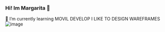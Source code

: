 ### Hi! Im Margarita 👋
🌱 I’m currently learning MOVIL DEVELOP
 I LIKE TO DESIGN WAREFRAMES
 ![image](https://github.com/miaugarita/MIAUGARITA/assets/134168921/e8228c77-d761-4e85-8910-1df53c1cebcd)


<!--
**miaugarita/MIAUGARITA** is a ✨ _special_ ✨ repository because its `README.md` (this file) appears on your GitHub profile.

Here are some ideas to get you started:



- 👯 I’m looking to collaborate on ...
- 🤔 I’m looking for help with ...
- 💬 Ask me about ...
- 📫 How to reach me: ...
- 😄 Pronouns: ...
- ⚡ Fun fact: ...
-->
